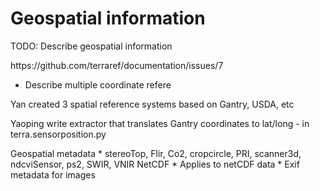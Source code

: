 # Geospatial information

TODO: Describe geospatial information

https:\/\/github.com\/terraref\/documentation\/issues\/7

* Describe multiple coordinate refere

Yan created 3 spatial reference systems based on Gantry, USDA, etc

Yaoping write extractor that translates Gantry coordinates to lat\/long - in terra.sensorposition.py

Geospatial metadata
\* stereoTop, Flir, Co2, cropcircle, PRI, scanner3d, ndcviSensor, ps2, SWIR, VNIR
NetCDF
\* Applies to netCDF data
    \* Exif metadata for images


